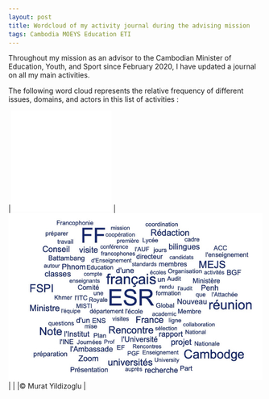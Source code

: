 ```yaml
---
layout: post
title: Wordcloud of my activity journal during the advising mission
tags: Cambodia MOEYS Education ETI
---
```


Throughout my mission as an advisor to the Cambodian Minister of Education, Youth, and Sport since February 2020, I have updated a journal on all my main activities. 

The following word cloud represents the relative frequency of different issues, domains, and actors in this list of activities :

|![](/images/filler.png) |![A word cloud of my activities](/images/Word-cloud-Journal-activite-1.jpg)|
| |© Murat Yildizoglu |

